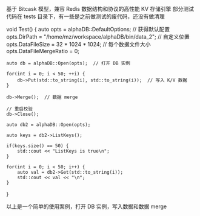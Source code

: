 基于 Bitcask 模型，兼容 Redis 数据结构和协议的高性能 KV 存储引擎
部分测试代码在 tests 目录下，有一些是之前做测试的废代码，还没有做清理

void Test() {
    auto opts = alphaDB::DefaultOptions;  // 获得默认配置
    opts.DirPath = "/home/mz/workspace/alphaDB/bin/data_2";  // 自定义位置
    opts.DataFileSize = 32 * 1024 * 1024;  // 每个数据文件大小
    opts.DataFileMergeRatio = 0; 

    auto db = alphaDB::Open(opts);  // 打开 DB 实例

    for(int i = 0; i < 50; ++i) {
        db->Put(std::to_string(i), std::to_string(i));  // 写入 K/V 数据
    }

    db->Merge();  // 数据 merge

    // 重启校验
    db->Close();

    auto db2 = alphaDB::Open(opts);

    auto keys = db2->ListKeys();

    if(keys.size() == 50) {
        std::cout << "ListKeys is true\n";
    }

    for(int i = 0; i < 50; i++) {
        auto val = db2->Get(std::to_string(i));
        std::cout << val << "\n";
    }

}

以上是一个简单的使用案例，打开 DB 实例，写入数据和数据 merge
